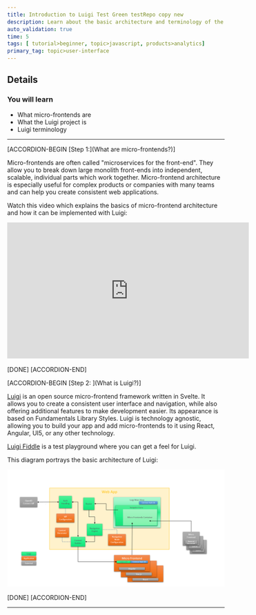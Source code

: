 ```yaml
---
title: Introduction to Luigi Test Green testRepo copy new
description: Learn about the basic architecture and terminology of the Luigi micro-frontend framework, and learn what you will build in the next tutorial steps.
auto_validation: true
time: 5
tags: [ tutorial>beginner, topic>javascript, products>analytics]
primary_tag: topic>user-interface  
---
```


## Details
### You will learn
  - What micro-frontends are
  - What the Luigi project is
  - Luigi terminology

---

[ACCORDION-BEGIN [Step 1:](What are micro-frontends?)]

Micro-frontends are often called "microservices for the front-end". They allow you to break down large monolith front-ends into independent, scalable, individual parts which work together. Micro-frontend architecture is especially useful for complex products or companies with many teams and can help you create consistent web applications.

Watch this video which explains the basics of micro-frontend architecture and how it can be implemented with Luigi:

<iframe width="560" height="315" src="https://www.youtube.com/embed/Bjp1_yvtR4Y" frameborder="0" allowfullscreen></iframe>

[DONE]
[ACCORDION-END]

[ACCORDION-BEGIN [Step 2: ](What is Luigi?)]

[Luigi](https://luigi-project.io) is an open source micro-frontend framework written in Svelte. It allows you to create a consistent user interface and navigation, while also offering additional features to make development easier. Its appearance is based on Fundamentals Library Styles. Luigi is technology agnostic, allowing you to build your app and add micro-frontends to it using React, Angular, UI5, or any other technology.

[Luigi Fiddle](https://fiddle.luigi-project.io) is a test playground where you can get a feel for Luigi.

This diagram portrays the basic architecture of Luigi:

![Luigi architecture](architecture.png)

[DONE]
[ACCORDION-END]

---
